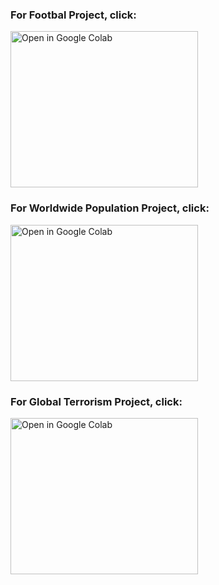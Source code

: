 ### For **Footbal** Project, click:
<a href="https://colab.research.google.com/github/EylonYehiel/projects/blob/main/fifa.ipynb">
  <img src="https://github.com/EylonYehiel/projects/blob/main/images/football-1019776.jpg" alt="Open in Google Colab" width="300" height="250">
</a>


### For **Worldwide Population Project**, click: 
<a href="https://nbviewer.org/github/EylonYehiel/projects/blob/main/WorldPopulation.html">
  <img src="https://github.com/EylonYehiel/projects/blob/main/images/population.jpg" alt="Open in Google Colab" width="300" height="250">
</a>



### For **Global Terrorism Project**, click:   
<a href="https://nbviewer.org/github/EylonYehiel/project1/blob/main/project.ipynb">
  <img src="https://github.com/EylonYehiel/projects/blob/main/images/stopTerror.jpg" alt="Open in Google Colab" width="300" height="250">
</a>
